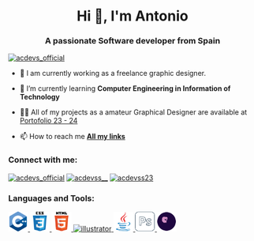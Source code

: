<h1 align="center">Hi 👋, I'm Antonio</h1>
<h3 align="center">A passionate Software developer from Spain</h3>

<p align="left"> <a href="https://twitter.com/acdevs_official" target="blank"><img src="https://img.shields.io/twitter/follow/acdevs_official?logo=twitter&style=for-the-badge" alt="acdevs_official" /></a> </p>

- 🎨 I am currently working as a freelance graphic designer.

- 🌱 I’m currently learning **Computer Engineering in Information of Technology**

- 👨‍💻 All of my projects as a amateur Graphical Designer are available at [Portofolio 23 - 24](https://www.behance.net/gallery/187547989/Portfolio-23-24)

- 📫 How to reach me **[All my links](https://antoniocalvopi.github.io/LinksBioTool/)**

<h3 align="left">Connect with me:</h3>
<p align="left">
<a href="https://twitter.com/acdevss__" target="blank"><img align="center" src="https://raw.githubusercontent.com/rahuldkjain/github-profile-readme-generator/master/src/images/icons/Social/twitter.svg" alt="acdevs_official" height="30" width="40" /></a>
<a href="https://instagram.com/acdevss__" target="blank"><img align="center" src="https://raw.githubusercontent.com/rahuldkjain/github-profile-readme-generator/master/src/images/icons/Social/instagram.svg" alt="acdevss__" height="30" width="40" /></a>
<a href="https://www.behance.net/acdevss23" target="blank"><img align="center" src="https://raw.githubusercontent.com/rahuldkjain/github-profile-readme-generator/master/src/images/icons/Social/behance.svg" alt="acdevss23" height="30" width="40" /></a>
</p>

<h3 align="left">Languages and Tools:</h3>
<p align="left"> <a href="https://www.w3schools.com/cpp/" target="_blank" rel="noreferrer"> <img src="https://raw.githubusercontent.com/devicons/devicon/master/icons/cplusplus/cplusplus-original.svg" alt="cplusplus" width="40" height="40"/> </a> <a href="https://www.w3schools.com/css/" target="_blank" rel="noreferrer"> <img src="https://raw.githubusercontent.com/devicons/devicon/master/icons/css3/css3-original-wordmark.svg" alt="css3" width="40" height="40"/> </a> <a href="https://www.w3.org/html/" target="_blank" rel="noreferrer"> <img src="https://raw.githubusercontent.com/devicons/devicon/master/icons/html5/html5-original-wordmark.svg" alt="html5" width="40" height="40"/> </a> <a href="https://www.adobe.com/in/products/illustrator.html" target="_blank" rel="noreferrer"> <img src="https://www.vectorlogo.zone/logos/adobe_illustrator/adobe_illustrator-icon.svg" alt="illustrator" width="40" height="40"/> </a> <a href="https://www.java.com" target="_blank" rel="noreferrer"> <img src="https://raw.githubusercontent.com/devicons/devicon/master/icons/java/java-original.svg" alt="java" width="40" height="40"/> </a> <a href="https://www.photoshop.com/en" target="_blank" rel="noreferrer"> <img src="https://raw.githubusercontent.com/devicons/devicon/master/icons/photoshop/photoshop-line.svg" alt="photoshop" width="40" height="40"/> </a> <a href="https://www.adobe.com/products/aftereffects.html" target="_blank" rel="noreferrer"> <img src="https://raw.githubusercontent.com/devicons/devicon/master/icons/aftereffects/aftereffects-original.svg" alt="aftereffects" width="40" height="40"/> </a> </p>
